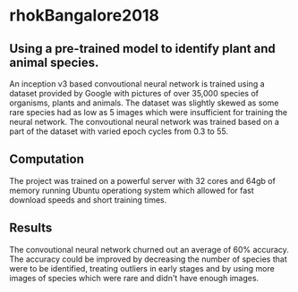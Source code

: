 # rhokBangalore2018
## Using a pre-trained model to identify plant and animal species.
An inception v3 based convoutional neural network is trained using a dataset provided by Google with pictures of over 35,000 species of organisms, plants and animals. The dataset was slightly skewed as some rare species had as low as 5 images which were insufficient for training the neural network.
The convoutional neural network was trained based on a part of the dataset with varied epoch cycles from 0.3 to 55.
##  Computation
The project was trained on a powerful server with 32 cores and 64gb of memory running Ubuntu operationg system which allowed for fast download speeds and short training times.
## Results
The convoutional neural network churned out an average of 60% accuracy. The accuracy could be improved by decreasing the number of species that were to be identified, treating outliers in early stages and by using more images of species which were rare and didn't have enough images.